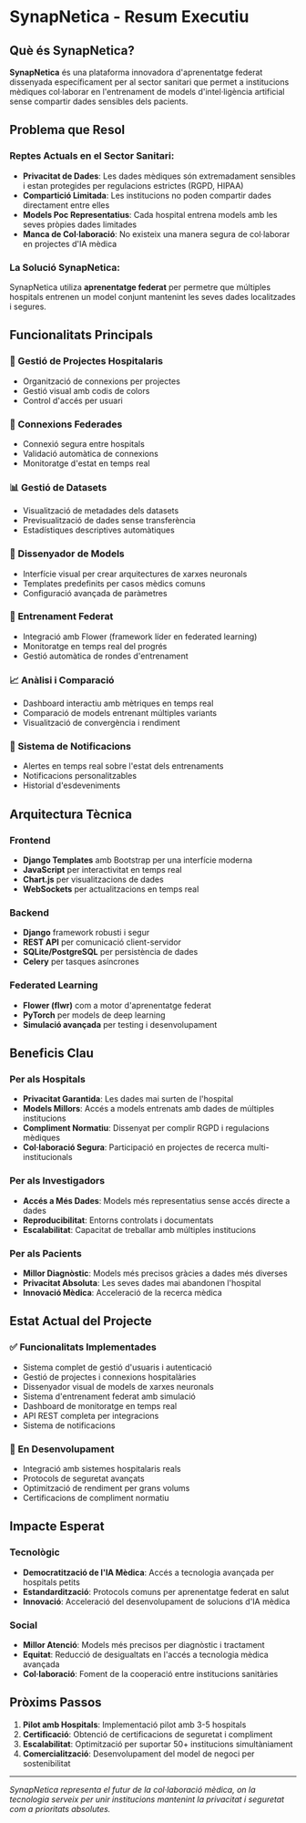 # SynapNetica - Resum Executiu

## Què és SynapNetica?

**SynapNetica** és una plataforma innovadora d'aprenentatge federat dissenyada específicament per al sector sanitari que permet a institucions mèdiques col·laborar en l'entrenament de models d'intel·ligència artificial sense compartir dades sensibles dels pacients.

## Problema que Resol

### Reptes Actuals en el Sector Sanitari:
- **Privacitat de Dades**: Les dades mèdiques són extremadament sensibles i estan protegides per regulacions estrictes (RGPD, HIPAA)
- **Compartició Limitada**: Les institucions no poden compartir dades directament entre elles
- **Models Poc Representatius**: Cada hospital entrena models amb les seves pròpies dades limitades
- **Manca de Col·laboració**: No existeix una manera segura de col·laborar en projectes d'IA mèdica

### La Solució SynapNetica:
SynapNetica utiliza **aprenentatge federat** per permetre que múltiples hospitals entrenen un model conjunt mantenint les seves dades localitzades i segures.

## Funcionalitats Principals

### 🏥 Gestió de Projectes Hospitalaris
- Organització de connexions per projectes
- Gestió visual amb codis de colors
- Control d'accés per usuari

### 🔗 Connexions Federades
- Connexió segura entre hospitals
- Validació automàtica de connexions
- Monitoratge d'estat en temps real

### 📊 Gestió de Datasets
- Visualització de metadades dels datasets
- Previsualització de dades sense transferència
- Estadístiques descriptives automàtiques

### 🧠 Dissenyador de Models
- Interfície visual per crear arquitectures de xarxes neuronals
- Templates predefinits per casos mèdics comuns
- Configuració avançada de paràmetres

### 🚀 Entrenament Federat
- Integració amb Flower (framework líder en federated learning)
- Monitoratge en temps real del progrés
- Gestió automàtica de rondes d'entrenament

### 📈 Anàlisi i Comparació
- Dashboard interactiu amb mètriques en temps real
- Comparació de models entrenant múltiples variants
- Visualització de convergència i rendiment

### 🔔 Sistema de Notificacions
- Alertes en temps real sobre l'estat dels entrenaments
- Notificacions personalitzables
- Historial d'esdeveniments

## Arquitectura Tècnica

### Frontend
- **Django Templates** amb Bootstrap per una interfície moderna
- **JavaScript** per interactivitat en temps real
- **Chart.js** per visualitzacions de dades
- **WebSockets** per actualitzacions en temps real

### Backend
- **Django** framework robusti i segur
- **REST API** per comunicació client-servidor
- **SQLite/PostgreSQL** per persistència de dades
- **Celery** per tasques asíncrones

### Federated Learning
- **Flower (flwr)** com a motor d'aprenentatge federat
- **PyTorch** per models de deep learning
- **Simulació avançada** per testing i desenvolupament

## Beneficis Clau

### Per als Hospitals
- **Privacitat Garantida**: Les dades mai surten de l'hospital
- **Models Millors**: Accés a models entrenats amb dades de múltiples institucions
- **Compliment Normatiu**: Dissenyat per complir RGPD i regulacions mèdiques
- **Col·laboració Segura**: Participació en projectes de recerca multi-institucionals

### Per als Investigadors
- **Accés a Més Dades**: Models més representatius sense accés directe a dades
- **Reproducibilitat**: Entorns controlats i documentats
- **Escalabilitat**: Capacitat de treballar amb múltiples institucions

### Per als Pacients
- **Millor Diagnòstic**: Models més precisos gràcies a dades més diverses
- **Privacitat Absoluta**: Les seves dades mai abandonen l'hospital
- **Innovació Mèdica**: Acceleració de la recerca mèdica

## Estat Actual del Projecte

### ✅ Funcionalitats Implementades
- Sistema complet de gestió d'usuaris i autenticació
- Gestió de projectes i connexions hospitalàries
- Dissenyador visual de models de xarxes neuronals
- Sistema d'entrenament federat amb simulació
- Dashboard de monitoratge en temps real
- API REST completa per integracions
- Sistema de notificacions

### 🚧 En Desenvolupament
- Integració amb sistemes hospitalaris reals
- Protocols de seguretat avançats
- Optimització de rendiment per grans volums
- Certificacions de compliment normatiu

## Impacte Esperat

### Tecnològic
- **Democratització de l'IA Mèdica**: Accés a tecnologia avançada per hospitals petits
- **Estandardització**: Protocols comuns per aprenentatge federat en salut
- **Innovació**: Acceleració del desenvolupament de solucions d'IA mèdica

### Social
- **Millor Atenció**: Models més precisos per diagnòstic i tractament
- **Equitat**: Reducció de desigualtats en l'accés a tecnologia mèdica avançada
- **Col·laboració**: Foment de la cooperació entre institucions sanitàries

## Pròxims Passos

1. **Pilot amb Hospitals**: Implementació pilot amb 3-5 hospitals
2. **Certificació**: Obtenció de certificacions de seguretat i compliment
3. **Escalabilitat**: Optimització per suportar 50+ institucions simultàniament
4. **Comercialització**: Desenvolupament del model de negoci per sostenibilitat

---

*SynapNetica representa el futur de la col·laboració mèdica, on la tecnologia serveix per unir institucions mantenint la privacitat i seguretat com a prioritats absolutes.* 